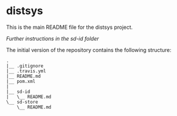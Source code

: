 # distsys

This is the main README file for the distsys project.

*Further instructions in the sd-id folder*

The initial version of the repository contains the following structure:

    .
    |__ .gitignore
    |__ .travis.yml
    |__ README.md
    |__ pom.xml
    |
    |__ sd-id
    |   \__ README.md
    \__ sd-store
        \__ README.md

